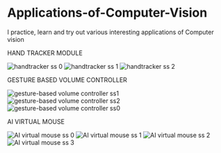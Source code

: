# Applications-of-Computer-Vision
I practice, learn and try out various interesting applications of Computer vision


HAND TRACKER MODULE

![handtracker ss 0](https://user-images.githubusercontent.com/49844601/143996908-355983ff-1036-43e4-b8ee-a1f1de3f7056.png)
![handtracker ss 1](https://user-images.githubusercontent.com/49844601/143996911-cbdac656-07ff-41f8-8b01-64ad28a287ab.png)
![handtracker ss 2](https://user-images.githubusercontent.com/49844601/143996913-0af49f3b-f092-4982-930f-cae877b8a05a.png)

GESTURE BASED VOLUME CONTROLLER

![gesture-based volume controller ss1](https://user-images.githubusercontent.com/49844601/143996904-b954839a-ae4a-4b9b-bad0-7b5c84a68b4c.png)
![gesture-based volume controller ss2](https://user-images.githubusercontent.com/49844601/143996906-93083708-07e4-41af-b5d7-50671df93f30.png)
![gesture-based volume controller ss0](https://user-images.githubusercontent.com/49844601/143996901-1c0f3995-512e-4512-a10d-7f2130d49336.png)

AI VIRTUAL MOUSE

![AI virtual mouse ss 0](https://user-images.githubusercontent.com/49844601/143996914-ed37df68-166f-48f8-9c35-efd8451260ad.png)
![AI virtual mouse ss 1](https://user-images.githubusercontent.com/49844601/143996915-3e955bd9-58e3-41be-af99-44e0e3b826e4.png)
![AI virtual mouse ss 2](https://user-images.githubusercontent.com/49844601/143996916-094dfdf9-7e05-47df-bf4c-c6ad722de699.png)
![AI virtual mouse ss 3](https://user-images.githubusercontent.com/49844601/143996894-2a7a59bb-e293-4aa1-8cd3-4eeef80cf6be.png)

